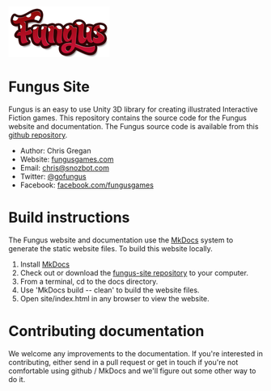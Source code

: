 ![Fungus Logo](/docs/images/logo_100.png "Fungus")

# Fungus Site

Fungus is an easy to use Unity 3D library for creating illustrated Interactive Fiction games. This repository contains the source code for the Fungus website and documentation.
The Fungus source code is available from this [github repository](http://github.com/FungusGames/Fungus).

- Author: Chris Gregan
- Website: [fungusgames.com](fungusgames.com)
- Email: [chris@snozbot.com](mailto:chris@snozbot.com)
- Twitter: [@gofungus](http://twitter.com/gofungus)
- Facebook: [facebook.com/fungusgames](http://facebook.com/fungusgames)

# Build instructions

The Fungus website and documentation use the [MkDocs](http://www.mkdocs.org) system to generate the static website files. To build this website locally.

1. Install [MkDocs](http://www.mkdocs.org)
2. Check out or download the [fungus-site repository](https://github.com/FungusGames/fungus-site) to your computer.
3. From a terminal, cd to the docs directory.
4. Use 'MkDocs build -- clean' to build the website files.
5. Open site/index.html in any browser to view the website.

# Contributing documentation

We welcome any improvements to the documentation. If you're interested in contributing, either send in a pull request or get in touch if you're not comfortable using github / MkDocs and we'll figure out some other way to do it.


